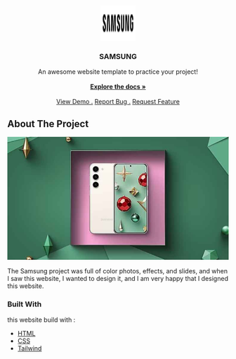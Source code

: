 
<br/>
<div align="center">
<a href="https://github.com/ShaanCoding/ReadME-Generator">
<img src="img/logo.png" alt="Logo" width="80" height="80">
</a>
<h3 align="center">SAMSUNG</h3>
<p align="center">
An awesome website template to practice your project!
<br/>
<br/>
<a href="https://github.com/rmrady/samsung"><strong>Explore the docs »</strong></a>
<br/>
<br/>
<a href="https://github.com/rmrady/samsung">View Demo .</a>  
<a href="https://github.com/rmrady/samsung">Report Bug .</a>
<a href="https://github.com/rmrady/samsung">Request Feature</a>
</p>
</div>

 ## About The Project

![Product Screenshot](img/download5.jfif)

The Samsung project was full of color photos, effects, and slides, and when I saw this website, I wanted to design it, and I am very happy that I designed this website.
 ### Built With

this website build with :

- [HTML](https://html.com)
- [CSS](https://css.com)
- [Tailwind](https://Tailwind.com)
